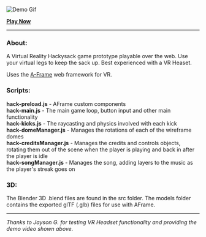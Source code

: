 ![Demo Gif](/src/vr-hackysack-large.gif)

__[Play Now](https://play.safacon.com/vr_hackysack/)__

___

### About: ###
A Virtual Reality Hackysack game prototype playable over the web. Use your virtual legs to keep the sack up. Best experienced with a VR Heaset.

Uses the [A-Frame](https://aframe.io/) web framework for VR.

### Scripts: ###
__hack-preload.js__ -  AFrame custom components  
__hack-main.js__ -  The main game loop, button input and other main functionality  
__hack-kicks.js__ - The raycasting and physics involved with each kick  
__hack-domeManager.js__ - Manages the rotations of each of the wireframe domes  
__hack-creditsManager.js__ - Manages the credits and controls objects, rotating them out of the scene when the player is playing and back in after the player is idle  
__hack-songManager.js__ -  Manages the song, adding layers to the music as the player's streak goes on


### 3D: ###

The Blender 3D .blend files are found in the src folder. The models folder contains the exported glTF (.glb) files for use with AFrame.

___
_Thanks to Jayson G. for testing VR Headset functionality and providing the demo video shown above._
